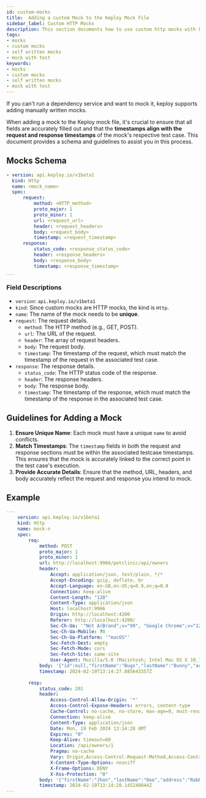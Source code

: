 ```yaml
---
id: custom-mocks
title:  Adding a custom Mock to the Keploy Mock File
sidebar_label: Custom HTTP Mocks
description: This section documents how to use custom http mocks with keploy test cases
tags:
- mocks
- custom mocks
- self written mocks
- mock with test
keywords:
- mocks
- custom mocks
- self written mocks
- mock with test
---
```


If you can't run a dependency service and want to mock it, keploy supports adding manually written mocks.

When adding a mock to the Keploy mock file, it's crucial to ensure that all fields are accurately filled out and that the **timestamps align with the request and response timestamps** of the mock's respective test case.
This document provides a schema and guidelines to assist you in this process. 

## Mocks Schema
```yaml
- version: api.keploy.io/v1beta1
  kind: Http
  name: <mock_name>
  spec:
      request:
          method: <HTTP_method>
          proto_major: 1
          proto_minor: 1
          url: <request_url>
          header: <request_headers>
          body: <request_body>
          timestamp: <request_timestamp>
      response:
          status_code: <response_status_code>
          header: <response_headers>
          body: <response_body>
          timestamp: <response_timestamp>
___
```

### Field Descriptions

- `version`: `api.keploy.io/v1beta1`
- `kind`: Since custom mocks are HTTP mocks, the kind is `Http`.
- `name`: The name of the mock needs to be **unique**.
- `request`: The request details.
    - `method`: The HTTP method (e.g., GET, POST).
    - `url`: The URL of the request.
    - `header`: The array of request headers.
    - `body`: The request body.
    - `timestamp`: The timestamp of the request, which must match the timestamp of the request in the associated test case.
- `response`: The response details.
    - `status_code`: The HTTP status code of the response.
    - `header`: The response headers.
    - `body`: The response body.
    - `timestamp`: The timestamp of the response, which must match the timestamp of the response in the associated test case.

## Guidelines for Adding a Mock

1. **Ensure Unique Name**: Each mock must have a unique `name` to avoid conflicts.
2. **Match Timestamps**: The `timestamp` fields in both the request and response sections must be within the associated testcase timestamps. This ensures that the mock is accurately linked to the correct point in the test case's execution.
3. **Provide Accurate Details**: Ensure that the method, URL, headers, and body accurately reflect the request and response you intend to mock.

## Example

```yaml
---
    version: api.keploy.io/v1beta1
    kind: Http
    name: mock-n
    spec:
        req:
            method: POST
            proto_major: 1
            proto_minor: 1
            url: http://localhost:9966/petclinic/api/owners
            header:
                Accept: application/json, text/plain, */*
                Accept-Encoding: gzip, deflate, br
                Accept-Language: en-GB,en-US;q=0.9,en;q=0.8
                Connection: keep-alive
                Content-Length: "128"
                Content-Type: application/json
                Host: localhost:9966
                Origin: http://localhost:4200
                Referer: http://localhost:4200/
                Sec-Ch-Ua: '"Not A(Brand";v="99", "Google Chrome";v="121", "Chromium";v="121"'
                Sec-Ch-Ua-Mobile: ?0
                Sec-Ch-Ua-Platform: '"macOS"'
                Sec-Fetch-Dest: empty
                Sec-Fetch-Mode: cors
                Sec-Fetch-Site: same-site
                User-Agent: Mozilla/5.0 (Macintosh; Intel Mac OS X 10_15_7) AppleWebKit/537.36 (KHTML, like Gecko) Chrome/121.0.0.0 Safari/537.36
            body: '{"id":null,"firstName":"Bugs","lastName":"Bunny","address":"Rabbit Hole","city":"California","telephone":"9911229933"}'
            timestamp: 2024-02-19T13:14:27.885643357Z
    
        resp:
            status_code: 201
            header:
                Access-Control-Allow-Origin: '*'
                Access-Control-Expose-Headers: errors, content-type
                Cache-Control: no-cache, no-store, max-age=0, must-revalidate
                Connection: keep-alive
                Content-Type: application/json
                Date: Mon, 19 Feb 2024 13:14:28 GMT
                Expires: "0"
                Keep-Alive: timeout=60
                Location: /api/owners/1
                Pragma: no-cache
                Vary: Origin,Access-Control-Request-Method,Access-Control-Request-Headers
                X-Content-Type-Options: nosniff
                X-Frame-Options: DENY
                X-Xss-Protection: "0"
            body: '{"firstName":"Jhon","lastName":"Doe","address":"Rabbit Hole","city":"California","telephone":"9911229933","id":1,"pets":[]}'
            timestamp: 2024-02-19T13:14:28.145240844Z
---
```

